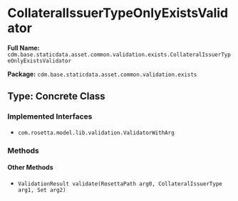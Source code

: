 # CollateralIssuerTypeOnlyExistsValidator

**Full Name:** `cdm.base.staticdata.asset.common.validation.exists.CollateralIssuerTypeOnlyExistsValidator`

**Package:** `cdm.base.staticdata.asset.common.validation.exists`

## Type: Concrete Class

### Implemented Interfaces

- `com.rosetta.model.lib.validation.ValidatorWithArg`

### Methods

#### Other Methods

- `ValidationResult validate(RosettaPath arg0, CollateralIssuerType arg1, Set arg2)`


